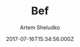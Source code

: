 ---
title: Bef
github: https://github.com/artemsheludko/bef
demo: https://artemsheludko.github.io/bef/
author: Artem Sheludko
ssg:
  - Jekyll
cms:
  - No Cms
date: 2017-07-16T15:34:56.000Z
description: Bef is a responsive jekyll theme https://artemsheludko.github.io/bef/
stale: true
---